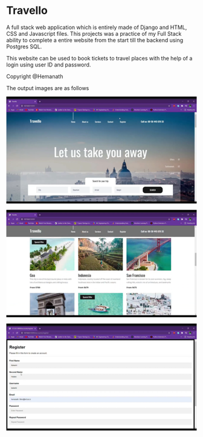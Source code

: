 # Travello
A full stack web application which is entirely made of Django and HTML, CSS and Javascript files. This projects was a practice of my Full Stack ability to complete a entire website from the start till the backend using Postgres SQL. 

This website can be used to book tickets to travel places with the help of a login using user ID and password.

Copyright @Hemanath


The output images are as follows



![](travello1.png)

![](travello2.png)

![](travello3.png)

